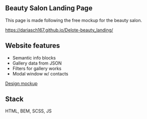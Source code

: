 ## Beauty Salon Landing Page

This page is made following the free mockup for the beauty salon.

https://dariasch167.github.io/Delote-beauty_landing/

## Website features

+ Semantic info blocks
+ Gallery data from JSON
+ Filters for gallery works
+ Modal window w/ contacts 

[Design mockup](https://www.figma.com/design/3Fnfv5nxUTsmNhoy5Ov2PV/Templates-%2323.-More-on-d-e-n.info-(Copy)?node-id=0-1&t=la1UExJzJ7VKYKpA-1)

## Stack

HTML, BEM, SCSS, JS
